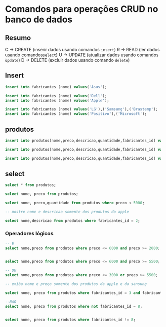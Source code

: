 # Comandos para operações CRUD no banco de dados    

## Resumo 

C -> CREATE (inserir dados usando comandos `insert`)
R -> READ (ler dados usando comandos`select`)
U -> UPDATE (atualizar dados usando comandos `ùpdate`)
D -> DELETE (excluir dados usando comando `delete`)

## Insert

```sql
insert into fabricantes (nome) values('Asus');

insert into fabricantes (nome) values('Dell');
insert into fabricantes (nome) values('Apple');

insert into fabricantes (nome) values('LG'),('Samsung'),('Brastemp');
insert into fabricantes (nome) values('Positivo'),('Microsoft');
```
## produtos

```sql
insert into produtos(nome,preco,descricao,quantidade,fabricantes_id) values("ultrabook", 3.500, "Equipamento de ultima geração", 7 , 2 );

insert into produtos(nome,preco,descricao,quantidade,fabricantes_id) values("Tablete Android", 1500.99, "Sistema operacional 14, tela de dez polegadas", 5 , 5 );

insert into produtos(nome,preco,descricao,quantidade,fabricantes_id) values("Geladeira", 5500, "Geladeira cinza de duas porta", 12 , 6 ),("iphone 14", 7000, "258 de memoria e 8 de ram", 14 , 3 ),("Ipad", 4400, "512 gb 16 ram", 15 , 3 );
```
## select

```sql
select * from produtos;

select nome, preco from produtos;

select nome, preco,quantidade from produtos where preco < 5000;

-- mostre nome e descricao somente dos produtos da apple

select nome,descricao from produtos where fabricantes_id = 2;
```
### Operadores lógicos
```sql
-- E
select nome,preco from produtos where preco <= 6000 and preco >= 2000;


select nome,preco from produtos where preco <= 6000 and preco >= 5500;

-- OU
select nome,preco from produtos where preco <= 3000 or preco >= 5500;
 
-- exiba nome e preço somente dos produtos da apple e da sansung

select nome, preco from produtos where fabricantes_id = 3 and fabricantes_id = 5;

--NAO
select nome, preco from produtos where not fabricantes_id = 8;


select nome, preco from produtos where fabricantes_id != 8;

```
